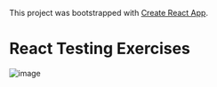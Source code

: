 This project was bootstrapped with [Create React App](https://github.com/facebook/create-react-app).
# React Testing Exercises

![image](https://github.com/OnelioViera/react-testing-exercises/assets/35926663/bc015b14-0744-42c6-a9a4-406f20746851)

